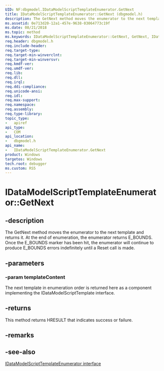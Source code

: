 ```yaml
---
UID: NF:dbgmodel.IDataModelScriptTemplateEnumerator.GetNext
title: IDataModelScriptTemplateEnumerator::GetNext (dbgmodel.h)
description: The GetNext method moves the enumerator to the next template and returns it.
ms.assetid: 0e713d20-12a1-457e-9638-03064773c19f
ms.date: 08/21/2018
ms.topic: method
ms.keywords: IDataModelScriptTemplateEnumerator::GetNext, GetNext, IDataModelScriptTemplateEnumerator.GetNext, IDataModelScriptTemplateEnumerator::GetNext, IDataModelScriptTemplateEnumerator.GetNext
req.header: dbgmodel.h
req.include-header:
req.target-type:
req.target-min-winverclnt:
req.target-min-winversvr:
req.kmdf-ver:
req.umdf-ver:
req.lib:
req.dll:
req.irql: 
req.ddi-compliance:
req.unicode-ansi:
req.idl:
req.max-support:
req.namespace:
req.assembly:
req.type-library: 
topic_type: 
-	apiref
api_type: 
-	COM
api_location: 
-	dbgmodel.h
api_name: 
-	IDataModelScriptTemplateEnumerator.GetNext
product: Windows
targetos: Windows
tech.root: debugger
ms.custom: RS5
---
```


# IDataModelScriptTemplateEnumerator::GetNext


## -description

The GetNext method moves the enumerator to the next template and returns it. At the end of enumeration, the enumerator returns E_BOUNDS. Once the E_BOUNDS marker has been hit, the enumerator will continue to produce E_BOUNDS errors indefinitely until a Reset call is made. 

## -parameters

### -param templateContent

The next template in enumeration order is returned here as a component implementing the IDataModelScriptTemplate interface.


## -returns
This method returns HRESULT that indicates success or failure.

## -remarks

## -see-also

[IDataModelScriptTemplateEnumerator interface](nn-dbgmodel-idatamodelscripttemplateenumerator.md)
